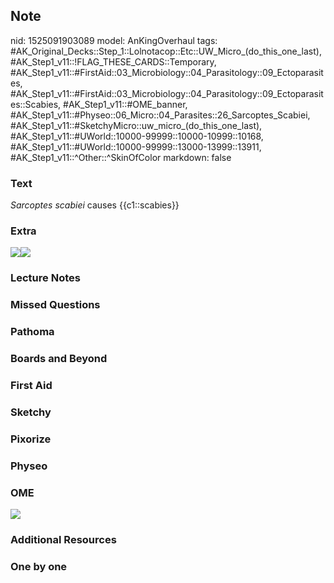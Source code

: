 ## Note
nid: 1525091903089
model: AnKingOverhaul
tags: #AK_Original_Decks::Step_1::Lolnotacop::Etc::UW_Micro_(do_this_one_last), #AK_Step1_v11::!FLAG_THESE_CARDS::Temporary, #AK_Step1_v11::#FirstAid::03_Microbiology::04_Parasitology::09_Ectoparasites, #AK_Step1_v11::#FirstAid::03_Microbiology::04_Parasitology::09_Ectoparasites::Scabies, #AK_Step1_v11::#OME_banner, #AK_Step1_v11::#Physeo::06_Micro::04_Parasites::26_Sarcoptes_Scabiei, #AK_Step1_v11::#SketchyMicro::uw_micro_(do_this_one_last), #AK_Step1_v11::#UWorld::10000-99999::10000-10999::10168, #AK_Step1_v11::#UWorld::10000-99999::13000-13999::13911, #AK_Step1_v11::^Other::^SkinOfColor
markdown: false

### Text
<i>Sarcoptes scabiei</i> causes {{c1::scabies}}

### Extra
<img src="Xnip2018-04-30_08-49-14.jpg"><img src=
"paste-e7629893b33bd487958c22a3361321b90b7eba3d.png">

### Lecture Notes


### Missed Questions


### Pathoma


### Boards and Beyond


### First Aid


### Sketchy


### Pixorize


### Physeo


### OME
<div class="ome-widget">
  <a href="https://onlinemeded.org?ref=anki"><img src=
  "_OME_AnkiFlashcards_General_4.png"></a>
</div>

### Additional Resources


### One by one

